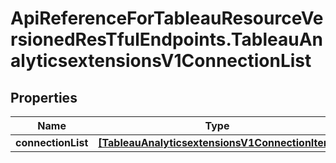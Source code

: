 # ApiReferenceForTableauResourceVersionedResTfulEndpoints.TableauAnalyticsextensionsV1ConnectionList

## Properties

Name | Type | Description | Notes
------------ | ------------- | ------------- | -------------
**connectionList** | [**[TableauAnalyticsextensionsV1ConnectionItem]**](TableauAnalyticsextensionsV1ConnectionItem.md) |  | [optional] 


